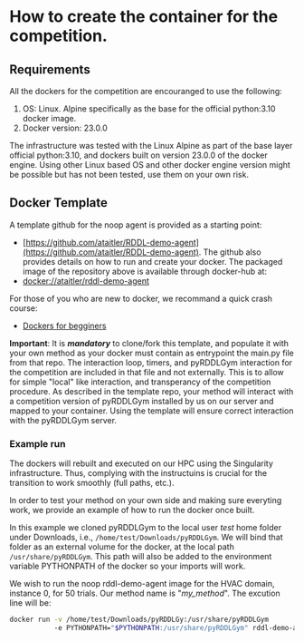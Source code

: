 # How to create the container for the competition.

## Requirements
All the dockers for the competition are encouranged to use the following:
1. OS: Linux. Alpine specifically as the base for the official python:3.10 docker image.
2. Docker version: 23.0.0

The infrastructure was tested with the Linux Alpine as part of the base layer official python:3.10, and dockers built on version 23.0.0 of the docker engine.
Using other Linux based OS and other docker engine version might be possible but has not been tested, use them on your own risk.

## Docker Template

A template github for the noop agent is provided as a starting point:
- [https://github.com/ataitler/RDDL-demo-agent](https://github.com/ataitler/RDDL-demo-agent). The github also provides details on how to run and create your docker. The packaged image of the repository above is available through docker-hub at:
- [docker://ataitler/rddl-demo-agent](docker://ataitler/rddl-demo-agent)

For those of you who are new to docker, we recommand a quick crash course:
- [Dockers for begginers](https://docker-curriculum.com/)


**Important**: It is _**mandatory**_ to clone/fork this template, and populate it with your own method as your docker must contain as entrypoint the main.py file from that repo. The interaction loop, timers, and pyRDDLGym interaction for the competition are included in that file and not externally. This is to allow for simple "local" like interaction, and transperancy of the competition procedure. As described in the template repo, your method will interact with a competition version of pyRDDLGym installed by us on our server and mapped to your container. Using the template will ensure correct interaction with the pyRDDLGym server.

### Example run

The dockers will rebuilt and executed on our HPC using the Singularity infrastructure. Thus, complying with the instructuins is crucial for the transition to work smoothly (full paths, etc.).

In order to test your method on your own side and making sure everyting work, we provide an example of how to run the docker once built.

In this example we cloned pyRDDLGym to the local user _test_ home folder under Downloads, i.e., `/home/test/Downloads/pyRDDLGym`. We will bind that folder as an external volume for the docker, at the local path `/usr/share/pyRDDLGym`. This path will also be added to the environment variable PYTHONPATH of the docker so your imports will work.

We wish to run the noop rddl-demo-agent image for the HVAC domain, instance 0, for 50 trials. Our method name is "_my_method_". The excution line will be:

```bash
docker run -v /home/test/Downloads/pyRDDLGy:/usr/share/pyRDDLGym 
           -e PYTHONPATH="$PYTHONPATH:/usr/share/pyRDDLGym" rddl-demo-agent HVAC 0 my_method 50
```
